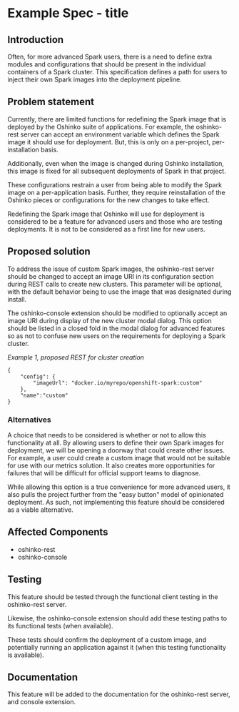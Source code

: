 # Example Spec - title

## Introduction

Often, for more advanced Spark users, there is a need to define extra
modules and configurations that should be present in the individual
containers of a Spark cluster. This specification defines a path
for users to inject their own Spark images into the deployment pipeline.

## Problem statement

Currently, there are limited functions for redefining the Spark image that
is deployed by the Oshinko suite of applications. For example, the
oshinko-rest server can accept an environment variable which defines the
Spark image it should use for deployment. But, this is only on a per-project,
per-installation basis.

Additionally, even when the image is changed during Oshinko installation,
this image is fixed for all subsequent deployments of Spark in that project.

These configurations restrain a user from being able to modify the Spark
image on a per-application basis. Further, they require reinstallation of
the Oshinko pieces or configurations for the new changes to take effect.

Redefining the Spark image that Oshinko will use for deployment is
considered to be a feature for advanced users and those who are testing
deployments. It is not to be considered as a first line for new users.

## Proposed solution

To address the issue of custom Spark images, the oshinko-rest server should
be changed to accept an image URI in its configuration section during
REST calls to create new clusters. This parameter will be optional, with the
default behavior being to use the image that was designated during install.

The oshinko-console extension should be modified to optionally accept an
image URI during display of the new cluster modal dialog. This option should
be listed in a closed fold in the modal dialog for advanced features so as
not to confuse new users on the requirements for deploying a Spark cluster.

*Example 1, proposed REST for cluster creation*
```
{
    "config": {
        "imageUrl": "docker.io/myrepo/openshift-spark:custom"
    },
    "name":"custom"
}
```

### Alternatives

A choice that needs to be considered is whether or not to allow this
functionality at all. By allowing users to define their own Spark images for
deployment, we will be opening a doorway that could create other issues. For
example, a user could create a custom image that would not be suitable for
use with our metrics solution. It also creates more opportunities for failures
that will be difficult for official support teams to diagnose.

While allowing this option is a true convenience for more advanced users, it
also pulls the project further from the "easy button" model of opinionated
deployment. As such, not implementing this feature should be considered as
a viable alternative.

## Affected Components

* oshinko-rest
* oshinko-console

## Testing

This feature should be tested through the functional client testing in the
oshinko-rest server.

Likewise, the oshinko-console extension should add these testing paths to
its functional tests (when available).

These tests should confirm the deployment of a custom image, and potentially
running an application against it (when this testing functionality is
available).

## Documentation

This feature will be added to the documentation for the oshinko-rest server,
and console extension.

